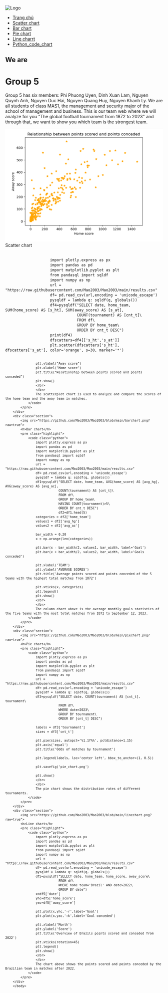 <html lang="vi" style="font-family: Sans-serif;">
<head>
        <meta charset="UTF-8">
        <meta name="viewport" content="width=device-width, initial-scale=1.0">
        <link rel="icon" type="image/x-icon" href="https://mao-nek.000webhostapp.com/index.html/Nh%C3%B3m%202/logo.png">
        <link rel="stylesheet" type="text/css" href="[style.css](https://raw.githubusercontent.com/PhiPhuongUyen/Team-5/main/Group%205.css)">
    </head>
    <body>
        <div class="background">
                <div class="navbar">
                    <img src="https://mao-nek.000webhostapp.com/index.html/Nh%C3%B3m%202/logo.png" alt="Logo" class="logo">
                    <nav>
                        <ul id="menu">
                            <li><a href="https://mao-nek.000webhostapp.com/index.html/Nh%C3%B3m%202/PHINEAS.html">Trang chủ</a></li>
                            <li><a href="https://github.com/PhiPhuongUyen/Team-5/blob/main/Scatter%20chart.ipynb">Scatter chart</a></li>
                            <li><a href="https://github.com/PhiPhuongUyen/Team-5/blob/main/Bar%20chart.ipynb">Bar chart</a></li>
                            <li><a href="https://github.com/PhiPhuongUyen/Team-5/blob/main/Pie%20chart.ipynb">Pie chart</a></li>
                            <li><a href="https://github.com/PhiPhuongUyen/Team-5/blob/main/Pie%20chart.ipynb">Line charrt</a></li>
                            <li><a href="https://github.com/PhiPhuongUyen/Team-5/blob/main/Nh%C3%B3m%205%20Final.ipynb">Python_code_chart</a></li>
                        </ul>
                    </nav>
                </div>
            <div class="content">
                <h2>We are</h2>
                <h1>Group 5</h1>
                <p>Group 5 has six members: Phi Phuong Uyen, Dinh Xuan Lam, Nguyen Quynh Anh, Nguyen Duc Hai, Nguyen Quang Huy, Nguyen Khanh Ly. We are all students of class MAS1, the management and security major of the school of management and business. This is our team web where we will analyze for you "The global football tournament from 1872 to 2023" and through that, we want to show you which team is the strongest team.</p>
            </div>
        </div>
        <div class="section">
            <img src="https://github.com/Mao2003/Mao2003/blob/main/scatterchart.png?raw=true">
            <h>Scatter chart</h>
            <pre class="highlight">
                <code class="python">
                    import plotly.express as px
                    import pandas as pd
                    import matplotlib.pyplot as plt
                    from pandasql import sqldf
                    import numpy as np
                    url = "https://raw.githubusercontent.com/Mao2003/Mao2003/main/results.csv"
                    df= pd.read_csv(url,encoding = 'unicode_escape')
                    pysqldf = lambda q: sqldf(q, globals())
                    df4=pysqldf("SELECT date, home_team, SUM(home_score) AS [s_ht], SUM(away_score) AS [s_at],
                                COUNT(tournament) AS [cnt_t]\
                                FROM df\
                                GROUP BY home_team\
                                ORDER BY cnt_t DESC")
                    print(df4)
                    dfscatters=df4[['s_ht','s_at']]
                    plt.scatter(dfscatters['s_ht'], dfscatters['s_at'], color='orange', s=30, marker='*')

                    plt.ylabel("Away score")
                    plt.xlabel("Home score")
                    plt.title("Relationship between points scored and points conceded")
                    plt.show()
                    </br>
                    </br>
                    The scatterplot chart is used to analyze and compare the scores of the home team and the away team in matches.
                </code>
            </pre>
        </div>
        <div class="section">
            <img src="https://github.com/Mao2003/Mao2003/blob/main/barchart.png?raw=true">
            <h>Bar chart</h>
            <pre class="highlight">
                <code class="python">
                    import plotly.express as px
                    import pandas as pd
                    import matplotlib.pyplot as plt
                    from pandasql import sqldf
                    import numpy as np
                    url = "https://raw.githubusercontent.com/Mao2003/Mao2003/main/results.csv"
                    df= pd.read_csv(url,encoding = 'unicode_escape')
                    pysqldf = lambda q: sqldf(q, globals())
                    df1=pysqldf("SELECT date, home_team, AVG(home_score) AS [avg_hg], AVG(away_score) AS [avg_ac], 
                                COUNT(tournament) AS [cnt_t]\
                                FROM df\
                                GROUP BY home_team\
                                HAVING COUNT(tournament)>5\
                                ORDER BY cnt_t DESC")
                                df2=df1.head(5)
                    categories = df2['home_team']
                    values1 = df2['avg_hg']
                    values2 = df2['avg_ac']
                                
                    bar_width = 0.20
                    x = np.arange(len(categories))
                                
                    plt.bar(x - bar_width/2, values1, bar_width, label='Goal')
                    plt.bar(x + bar_width/2, values2, bar_width, label='Goals conceded')
                                
                    plt.xlabel('TEAM')
                    plt.ylabel('AVERAGE SCORES')
                    plt.title('Average points scored and points conceded of the 5 teams with the highest total matches from 1872')
                                
                    plt.xticks(x, categories)
                    plt.legend()
                    plt.show()
                    </br>
                    </br>
                    The column chart above is the average monthly goals statistics of the five teams with the most total matches from 1872 to September 12, 2023.
                </code>
            </pre>
        </div>
        <div class="section">
            <img src="https://github.com/Mao2003/Mao2003/blob/main/piechart.png?raw=true">
            <h>Pie chart</h>
            <pre class="highlight">
                <code class="python">
                    import plotly.express as px
                    import pandas as pd
                    import matplotlib.pyplot as plt
                    from pandasql import sqldf
                    import numpy as np
                    url = "https://raw.githubusercontent.com/Mao2003/Mao2003/main/results.csv"
                    df= pd.read_csv(url,encoding = 'unicode_escape')
                    pysqldf = lambda q: sqldf(q, globals())
                    df3=pysqldf("SELECT date, COUNT(tournament) AS [cnt_t], tournament\
                                FROM df\
                                WHERE date>2023\
                                GROUP BY tournament\
                                ORDER BY [cnt_t] DESC")

                    labels = df3['tournament']
                    sizes = df3['cnt_t']
                                
                    plt.pie(sizes, autopct='%1.1f%%', pctdistance=1.15)
                    plt.axis('equal')
                    plt.title('Odds of matches by tournament')
                                
                    plt.legend(labels, loc='center left', bbox_to_anchor=(1, 0.5))
                                
                    plt.savefig('pie_chart.png')
                                
                    plt.show()
                    </br>
                    </br>
                    The pie chart shows the distribution rates of different tournaments.
                </code>
            </pre>
        </div>
        <div class="section">
            <img src="https://github.com/Mao2003/Mao2003/blob/main/linechart.png?raw=true">
            <h>Line chart</h>
            <pre class="highlight">
                <code class="python">
                    import plotly.express as px
                    import pandas as pd
                    import matplotlib.pyplot as plt
                    from pandasql import sqldf
                    import numpy as np
                    url = "https://raw.githubusercontent.com/Mao2003/Mao2003/main/results.csv"
                    df= pd.read_csv(url,encoding = 'unicode_escape')
                    pysqldf = lambda q: sqldf(q, globals())
                    df5=pysqldf("SELECT date, home_team, home_score, away_score\
                                FROM df\
                                WHERE home_team='Brazil' AND date>2022\
                                GROUP BY date")
                    x=df5['date']
                    yhc=df5['home_score']
                    yac=df5['away_score']
                    
                    plt.plot(x,yhc,'-r',label='Goal')
                    plt.plot(x,yac,':k',label='Goal conceded')
                    
                    plt.xlabel('Month')
                    plt.ylabel('Score')
                    plt.title('Overview of Brazils points scored and conceded from 2022')
                    plt.xticks(rotation=45)
                    plt.legend()
                    plt.show()
                    </br>
                    </br>
                    The chart above shows the points scored and points conceded by the Brazilian team in matches after 2022.
                </code>
            </pre>
        </div>
        </body>
</html>
